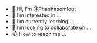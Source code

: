 - 👋 Hi, I’m @Phanhasomlout
- 👀 I’m interested in ...
- 🌱 I’m currently learning ...
- 💞️ I’m looking to collaborate on ...
- 📫 How to reach me ...

<!---
Phanhasomlout/Phanhasomlout is a ✨ special ✨ repository because its `README.md` (this file) appears on your GitHub profile.
You can click the Preview link to take a look at your changes.
---> 
